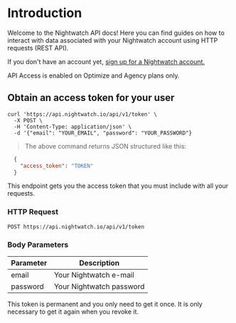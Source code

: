 # Introduction

Welcome to the Nightwatch API docs! Here you can find guides on how to interact with data associated with your Nightwatch account using HTTP requests (REST API).

If you don't have an account yet, <a href="https://nightwatch.io/pricing">sign up for a Nightwatch account.</a>

API Access is enabled on Optimize and Agency plans only.

## Obtain an access token for your user

```shell
curl 'https://api.nightwatch.io/api/v1/token' \
  -X POST \
  -H 'Content-Type: application/json' \
  -d '{"email": "YOUR_EMAIL", "password": "YOUR_PASSWORD"}
```

> The above command returns JSON structured like this:

```json
  {
    "access_token": "TOKEN"
  }
```

This endpoint gets you the access token that you must include with all your requests.

### HTTP Request

`POST https://api.nightwatch.io/api/v1/token`

### Body Parameters

Parameter | Description
--------- | -----------
email | Your Nightwatch e-mail
password | Your Nightwatch password

<aside class="notice">
  This token is permanent and you only need to get it once. It is only necessary to get it again when you revoke it.
</aside>
